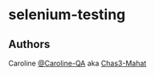 # selenium-testing

## Authors
Caroline [@Caroline-QA](https://github.com/CarolineS-QA) aka [Chas3-Mahat](https://github.com/Chas3-Mahat)
